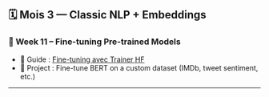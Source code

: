 ## 🗓️ Mois 3 — Classic NLP + Embeddings

### 📌 Week 11 – Fine-tuning Pre-trained Models
- 🔗 Guide : [Fine-tuning avec Trainer HF](https://huggingface.co/learn/nlp-Coursese/chapter3)
- 🧪 Project : Fine-tune BERT on a custom dataset (IMDb, tweet sentiment, etc.)

---